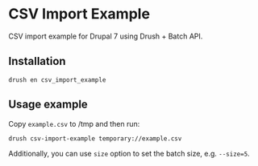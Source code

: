 # CSV Import Example
CSV import example for Drupal 7 using Drush + Batch API.

## Installation
```
drush en csv_import_example
```

## Usage example
Copy `example.csv` to /tmp and then run:
```
drush csv-import-example temporary://example.csv
```

Additionally, you can use `size` option to set the batch size, e.g. `--size=5`.
